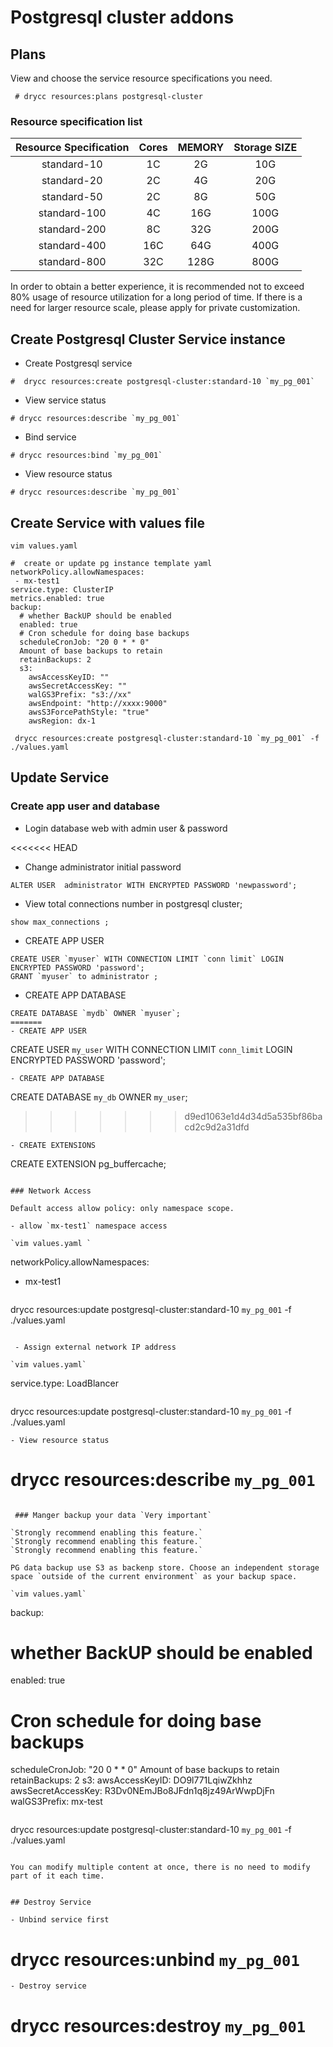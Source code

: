 
#   Postgresql cluster addons 
## Plans

View and choose the service resource specifications you need.
```
 # drycc resources:plans postgresql-cluster 
```
### Resource specification list
| Resource Specification | Cores | MEMORY | Storage SIZE |
| :---: | :---: | :---: | :---: | 
| standard-10 | 1C | 2G | 10G |  
| standard-20 | 2C | 4G | 20G | 
| standard-50 | 2C | 8G | 50G | 
| standard-100 | 4C | 16G | 100G |  
| standard-200 | 8C | 32G | 200G |  
| standard-400 | 16C | 64G | 400G | 
| standard-800 | 32C | 128G | 800G | 

In order to obtain a better experience, it is recommended not to exceed 80% usage of resource utilization for a long period of time. If there is a need for larger resource scale, please apply for private customization.

## Create Postgresql Cluster Service instance

- Create Postgresql service
```
#  drycc resources:create postgresql-cluster:standard-10 `my_pg_001`
```
- View service status 
```
# drycc resources:describe `my_pg_001`
``` 
- Bind service
```
# drycc resources:bind `my_pg_001`
```
- View resource status 
```
# drycc resources:describe `my_pg_001`
``` 

## Create Service with values file

`vim values.yaml`  
```
#  create or update pg instance template yaml
networkPolicy.allowNamespaces:
 - mx-test1 
service.type: ClusterIP
metrics.enabled: true
backup:
  # whether BackUP should be enabled
  enabled: true
  # Cron schedule for doing base backups
  scheduleCronJob: "20 0 * * 0"
  Amount of base backups to retain
  retainBackups: 2
  s3:
    awsAccessKeyID: ""
    awsSecretAccessKey: ""
    walGS3Prefix: "s3://xx"
    awsEndpoint: "http://xxxx:9000"
    awsS3ForcePathStyle: "true"
    awsRegion: dx-1
```
```
 drycc resources:create postgresql-cluster:standard-10 `my_pg_001` -f ./values.yaml
```

## Update Service 
###  Create app user and database

- Login database web with admin user & password

<<<<<<< HEAD
- Change administrator initial password 
```
ALTER USER  administrator WITH ENCRYPTED PASSWORD 'newpassword';
```
- View total connections number in postgresql cluster;
```
show max_connections ;
```
- CREATE APP USER
```
CREATE USER `myuser` WITH CONNECTION LIMIT `conn limit` LOGIN ENCRYPTED PASSWORD 'password';
GRANT `myuser` to administrator ;
```
- CREATE APP DATABASE
```
CREATE DATABASE `mydb` OWNER `myuser`;
=======
- CREATE APP USER
```
CREATE USER `my_user` WITH CONNECTION LIMIT `conn_limit` LOGIN ENCRYPTED PASSWORD 'password';
```
- CREATE APP DATABASE
```
CREATE DATABASE `my_db` OWNER `my_user`;
>>>>>>> d9ed1063e1d4d34d5a535bf86bacd2c9d2a31dfd
```
- CREATE EXTENSIONS
```
CREATE EXTENSION pg_buffercache;
```

### Network Access 

Default access allow policy: only namespace scope.

- allow `mx-test1` namespace access 

`vim values.yaml `
```
networkPolicy.allowNamespaces:
 - mx-test1 
```
```
drycc resources:update postgresql-cluster:standard-10  `my_pg_001` -f ./values.yaml
```

 - Assign external network IP address 

`vim values.yaml`
``` 
 service.type: LoadBlancer
```
```
drycc resources:update postgresql-cluster:standard-10 `my_pg_001` -f ./values.yaml
```
- View resource status 
```
# drycc resources:describe  `my_pg_001`
``` 

 ### Manger backup your data `Very important`
 
`Strongly recommend enabling this feature.`
`Strongly recommend enabling this feature.`
`Strongly recommend enabling this feature.`

PG data backup use S3 as backenp store. Choose an independent storage space `outside of the current environment` as your backup space.

`vim values.yaml`
```
backup:
  # whether BackUP should be enabled
  enabled: true
  # Cron schedule for doing base backups
  scheduleCronJob: "20 0 * * 0"
  Amount of base backups to retain
  retainBackups: 2
  s3:
    awsAccessKeyID: DO9l771LqiwZkhhz
    awsSecretAccessKey: R3Dv0NEmJBo8JFdn1q8jz49ArWwpDjFn
    walGS3Prefix: mx-test
```
```
drycc resources:update postgresql-cluster:standard-10 `my_pg_001` -f ./values.yaml
```

You can modify multiple content at once, there is no need to modify part of it each time. 


## Destroy Service

- Unbind service first
```
# drycc resources:unbind `my_pg_001`
```
- Destroy service
```
# drycc resources:destroy `my_pg_001`
```